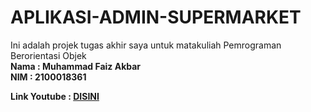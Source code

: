 # APLIKASI-ADMIN-SUPERMARKET
Ini adalah projek tugas akhir saya untuk matakuliah Pemrograman Berorientasi Objek<br>
<b>Nama : Muhammad Faiz Akbar<br>
NIM  : 2100018361

<b>Link Youtube : </b><a href="https://www.youtube.com/watch?v=IEufnxVw518" > DISINI </a>

